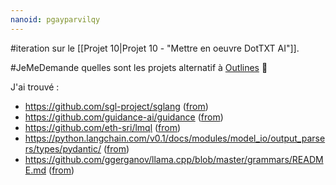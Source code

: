 ```yaml
---
nanoid: pgayparvilqy
---
```

#iteration sur le [[Projet 10|Projet 10 - "Mettre en oeuvre DotTXT AI"]].

#JeMeDemande quelles sont les projets alternatif à [Outlines](https://github.com/outlines-dev/outlines) 🤔

J'ai trouvé :

- https://github.com/sgl-project/sglang ([from](https://old.reddit.com/r/LocalLLaMA/comments/1cdw7kv/wherere_we_at_with_guidance_lmql_outlines_et_al/))
- https://github.com/guidance-ai/guidance ([from](https://old.reddit.com/r/LocalLLaMA/comments/1cdw7kv/wherere_we_at_with_guidance_lmql_outlines_et_al/))
- https://github.com/eth-sri/lmql ([from](https://old.reddit.com/r/LocalLLaMA/comments/1cdw7kv/wherere_we_at_with_guidance_lmql_outlines_et_al/))
- https://python.langchain.com/v0.1/docs/modules/model_io/output_parsers/types/pydantic/ ([from](https://old.reddit.com/r/LocalLLaMA/comments/1ah8e9v/coalescence_making_llm_inference_5x_faster/))
- https://github.com/ggerganov/llama.cpp/blob/master/grammars/README.md ([from](https://old.reddit.com/r/LocalLLaMA/comments/1ddufle/machine_requirements_for_inference_some_more/))
